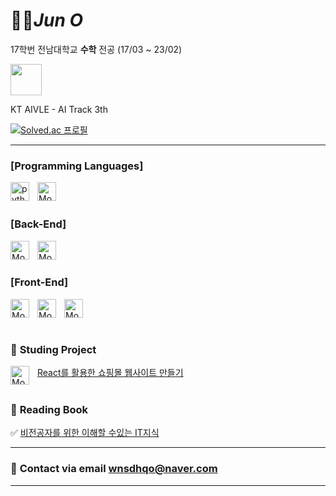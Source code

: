 #  🧑‍🚀*Jun O*

17학번 전남대학교 **수학** 전공 (17/03 ~ 23/02)

<img src="https://d1fdloi71mui9q.cloudfront.net/lfIz6MzSzNlMtgy9kbOg_0001-37679195113.png" width="50">

KT AIVLE - AI Track 3th 

[![Solved.ac 프로필](http://mazassumnida.wtf/api/v2/generate_badge?boj=wnsdhqo)](https://solved.ac/wnsdhqo)
___
### **[Programming Languages]**  
<img align="left" alt ="python" width="30px" 
style="padding-right:10px" src="https://cdn.jsdelivr.net/gh/devicons/devicon/icons/python/python-original.svg"/> 
<img align="left" alt="Mongo" width="30px" 
style="padding-right:10px" 
src= "https://cdn.jsdelivr.net/gh/devicons/devicon/icons/javascript/javascript-original.svg"> 

<br>
<br>

### **[Back-End]**
<img align="left" alt="Mongo" width="30px" 
style="padding-right:10px" 
src= "https://cdn.jsdelivr.net/gh/devicons/devicon/icons/nodejs/nodejs-original.svg">
<img align="left" alt="Mongo" width="30px" 
style="padding-right:10px" 
src= "https://cdn.jsdelivr.net/gh/devicons/devicon/icons/mongodb/mongodb-original-wordmark.svg">



<br>
<br>

### **[Front-End]**

<img align="left" alt="Mongo" width="30px" 
style="padding-right:10px" 
src= "https://cdn.jsdelivr.net/gh/devicons/devicon/icons/html5/html5-original-wordmark.svg">
<img align="left" alt="Mongo" width="30px" 
style="padding-right:10px" 
src= "https://cdn.jsdelivr.net/gh/devicons/devicon/icons/css3/css3-original-wordmark.svg">
<img align="left" alt="Mongo" width="30px"
style="padding-right:10px" 
src= "https://cdn.jsdelivr.net/gh/devicons/devicon/icons/react/react-original.svg">
<br>

<br>

### 📒 **Studing Project**

<a href="https://past-coin-f97.notion.site/React-2023-3950e9017a854ce7939af6e9f15bde37">React를 활용한 쇼핑몰 웹사이트 만들기</a>
<img align="left" alt="Mongo" width="30px"
style="padding-right:10px" 
src= "https://cdn.jsdelivr.net/gh/devicons/devicon/icons/react/react-original.svg">  
<br>

### 📘 **Reading Book**  
✅
<a href="https://www.coupang.com/vp/products/1832148931?itemId=3116209690&vendorItemId=71103933866&src=1042503&spec=10304982&addtag=400&ctag=1832148931&lptag=10304982I3116209690&itime=20230103145741&pageType=PRODUCT&pageValue=1832148931&wPcid=16709852098778893272789&wRef=&wTime=20230103145741&redirect=landing&gclid=Cj0KCQiAnsqdBhCGARIsAAyjYjRbQpy0tnLStNNlL2pt-w1GfHFa0GNXO5BGBMApRTqtVpJscpUhq9waAhA_EALw_wcB&campaignid=18626086777&adgroupid=&isAddedCart=">비전공자를 위한 이해할 수있는 IT지식</a>

___
### 📧 **Contact via email**  [wnsdhqo@naver.com](wnsdhqo@naver.com)
___

<br>

<div>



</div>

<br>

<div>



</div>
